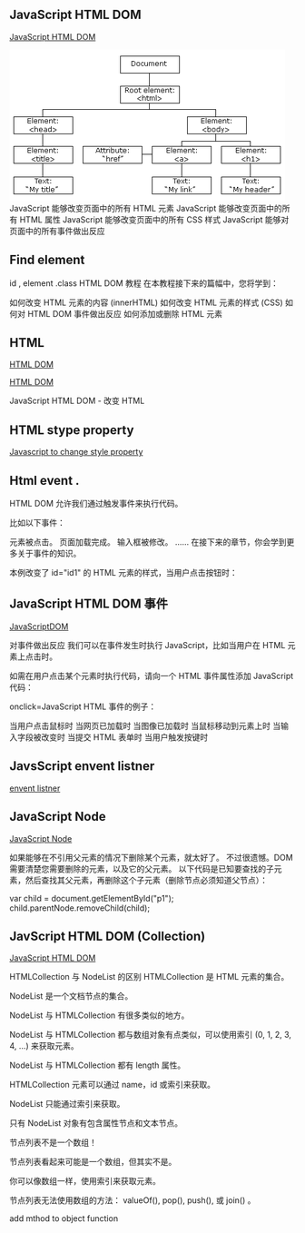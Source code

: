 ## JavaScript HTML DOM
[JavaScript HTML DOM](https://www.runoob.com/js/js-htmldom.html)

![alt text](image-5.png)
JavaScript 能够改变页面中的所有 HTML 元素
JavaScript 能够改变页面中的所有 HTML 属性
JavaScript 能够改变页面中的所有 CSS 样式
JavaScript 能够对页面中的所有事件做出反应

## Find element
id , element .class
HTML DOM 教程
在本教程接下来的篇幅中，您将学到：

如何改变 HTML 元素的内容 (innerHTML)
如何改变 HTML 元素的样式 (CSS)
如何对 HTML DOM 事件做出反应
如何添加或删除 HTML 元素

## HTML 

[HTML DOM](https://www.w3schools.com/js/js_htmldom.asp)


[HTML DOM](https://www.runoob.com/js/js-htmldom-html.html)

JavaScript HTML DOM - 改变 HTML

## HTML stype property

[Javascript to change style property](https://www.runoob.com/js/js-htmldom-css.html)

## Html event .

HTML DOM 允许我们通过触发事件来执行代码。

比如以下事件：

元素被点击。
页面加载完成。
输入框被修改。
……
在接下来的章节，你会学到更多关于事件的知识。

本例改变了 id="id1" 的 HTML 元素的样式，当用户点击按钮时：

## JavaScript HTML DOM 事件
[JavaScriptDOM](https://www.runoob.com/js/js-htmldom-events.html)

对事件做出反应
我们可以在事件发生时执行 JavaScript，比如当用户在 HTML 元素上点击时。

如需在用户点击某个元素时执行代码，请向一个 HTML 事件属性添加 JavaScript 代码：

onclick=JavaScript
HTML 事件的例子：

当用户点击鼠标时
当网页已加载时
当图像已加载时
当鼠标移动到元素上时
当输入字段被改变时
当提交 HTML 表单时
当用户触发按键时

## JavsScript envent listner
[envent listner](https://www.runoob.com/js/js-htmldom-eventlistener.html)

## JavaScript Node
[JavaScript Node](https://www.runoob.com/js/js-htmldom-elements.html)

如果能够在不引用父元素的情况下删除某个元素，就太好了。
不过很遗憾。DOM 需要清楚您需要删除的元素，以及它的父元素。
以下代码是已知要查找的子元素，然后查找其父元素，再删除这个子元素（删除节点必须知道父节点）：

var child = document.getElementById("p1");
child.parentNode.removeChild(child);

## JavScript HTML DOM (Collection)
[JavaScript HTML DOM](https://www.runoob.com/js/js-htmldom-collections.html)


HTMLCollection 与 NodeList 的区别
HTMLCollection 是 HTML 元素的集合。

NodeList 是一个文档节点的集合。

NodeList 与 HTMLCollection 有很多类似的地方。

NodeList 与 HTMLCollection 都与数组对象有点类似，可以使用索引 (0, 1, 2, 3, 4, ...) 来获取元素。

NodeList 与 HTMLCollection 都有 length 属性。

HTMLCollection 元素可以通过 name，id 或索引来获取。

NodeList 只能通过索引来获取。

只有 NodeList 对象有包含属性节点和文本节点。

节点列表不是一个数组！

节点列表看起来可能是一个数组，但其实不是。

你可以像数组一样，使用索引来获取元素。

节点列表无法使用数组的方法： valueOf(), pop(), push(), 或 join() 。

add mthod to object function